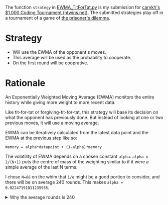The function `strategy` in [EWMA_TitForTat.py](EWMA_TitForTat.py) is my submission for [carykh's $1,000 Coding Tournament (htwins.net)](https://htwins.net/prisoners-dilemma/). The submitted strategies play off in a tournament of a game of [the prisoner's dilemma](https://en.wikipedia.org/wiki/Prisoner's_dilemma).

# Strategy

* Will use the EWMA of the opponent's moves.
* This average will be used as the probability to cooperate.
* On the first round will be cooprative.

# Rationale

An Exponentially Weighted Moving Average (EWMA) monitors the entire history while giving more weight to more recent data.

Like tit-for-tat or forgiving-tit-for-tat, this strategy will base its decision on what the opponent has previously done. But instead of looking at one or two previous moves, it will use a moving average.

EWMA can be iteratively calculated from the latest data point and the EWMA at the previous step like so:

    memory = alpha*datapoint + (1-alpha)*memory

The volatility of EWMA depends on a chosen constant `alpha`. `alpha = 2/(N+1)` puts the centre of mass of the weighting similar to if it were a simple average of the last N terms.

I chose `N=88` on the whim that `1/e` might be a good portion to consider, and there will be on average 240 rounds. This makes `alpha = 0.02247191011235955`.

<details>
    <summary>Why the average rounds is 240</summary>
    <ul>
    <li>Each pairing runs for <code>200-40*np.log(random.random())</code> turns.</li>
    <li><code>random.random()</code> is uniformly distributed in the range [0,1).</li>
    <li>And <code>Integrate[200-40*log(x),{x,0,1}]</code> is 240.</li>
    <li>Therefore the expected number of rounds is 240.</li>
    </ul>
</details>
